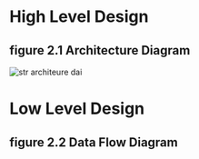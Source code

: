 # High Level Design

## figure 2.1 Architecture Diagram

![str architeure dai](https://user-images.githubusercontent.com/98826329/153242168-55792cb6-0253-4ee5-bfc3-a20e988405a0.png)




# Low Level Design

## figure 2.2 Data Flow Diagram

